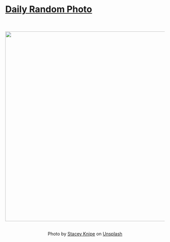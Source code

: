 # [Daily Random Photo](https://www.dailyrandomphoto.com/)

<div align="center">
  <br>
  <br>
  <a href="https://www.dailyrandomphoto.com/p/2024/2024-04-25/"><img src="https://images.unsplash.com/photo-1713430360082-2efa39089532?crop=entropy&cs=tinysrgb&fit=max&fm=jpg&ixid=M3w3NzUwOHwwfDF8cmFuZG9tfHx8fHx8fHx8MTcxNDAwNTE3OHw&ixlib=rb-4.0.3&q=80&w=1080" width="600px"></a>
  <br>
  <br>
  <p class="has-text-grey">Photo by <a href="https://unsplash.com/@staceyknipe?utm_source=Daily%20Random%20Photo&amp;utm_medium=referral" target="_blank" rel="noopener noreferrer">Stacey Knipe</a> on <a href="https://unsplash.com/photos/a-tall-green-plant-with-lots-of-leaves-KDYGrlXsHtQ?utm_source=Daily%20Random%20Photo&amp;utm_medium=referral" target="_blank" rel="noopener noreferrer">Unsplash</a></p>
</div>
